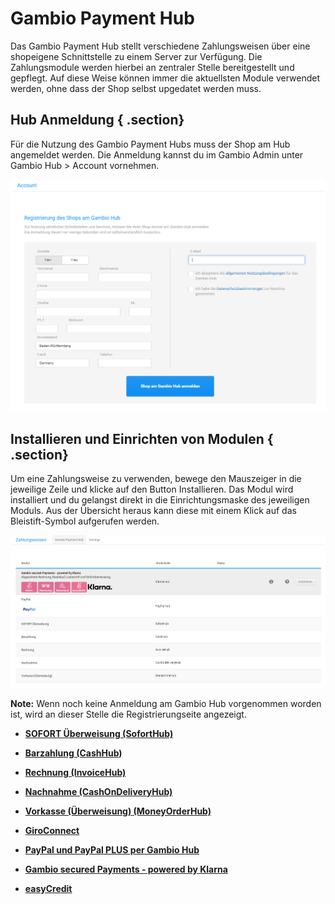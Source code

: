 # Gambio Payment Hub 

Das Gambio Payment Hub stellt verschiedene Zahlungsweisen über eine shopeigene Schnittstelle zu einem Server zur Verfügung. Die Zahlungsmodule werden hierbei an zentraler Stelle bereitgestellt und gepflegt. Auf diese Weise können immer die aktuellsten Module verwendet werden, ohne dass der Shop selbst upgedatet werden muss.

## Hub Anmeldung { .section}

Für die Nutzung des Gambio Payment Hubs muss der Shop am Hub angemeldet werden. Die Anmeldung kannst du im Gambio Admin unter Gambio Hub \> Account vornehmen.

![](Bilder/Abb072_Hub_Account.PNG "Anmelden am Gambio Hub")

## Installieren und Einrichten von Modulen { .section}

Um eine Zahlungsweise zu verwenden, bewege den Mauszeiger in die jeweilige Zeile und klicke auf den Button Installieren. Das Modul wird installiert und du gelangst direkt in die Einrichtungsmaske des jeweiligen Moduls. Aus der Übersicht heraus kann diese mit einem Klick auf das Bleistift-Symbol aufgerufen werden.

![](Bilder/Abb060_ZahlungsweisenGambioPaymentHub_.png "Module unter Gambio Payment Hub")

**Note:** Wenn noch keine Anmeldung am Gambio Hub vorgenommen worden ist, wird an dieser Stelle die Registrierungseite angezeigt.

-   **[SOFORT Überweisung \(SofortHub\)](7_2_1b_SOFORT_Ueberweisung_SofortHub.md)**  

-   **[Barzahlung \(CashHub\)](7_2_1c_Barzahlung_CashHub.md)**  

-   **[Rechnung \(InvoiceHub\)](7_2_1d_Rechnung_InvoiceHub.md)**  

-   **[Nachnahme \(CashOnDeliveryHub\)](7_2_1e_Nachnahme_CashOnDeliveryHub.md)**  

-   **[Vorkasse \(Überweisung\) \(MoneyOrderHub\)](7_2_1f_Vorkasse_Ueberweisung_MoneyOrderHub.md)**  

-   **[GiroConnect](7_2_3_GiroConnect.md)**  

-   **[PayPal und PayPal PLUS per Gambio Hub](7_2_2_PayPal2Hub.md)**  

-   **[Gambio secured Payments - powered by Klarna](7_2_2_GambioSecuredPayments_poweredByKlarna.md)**  

-   **[easyCredit](7_2_2c_easycredit.md)**  




